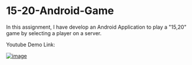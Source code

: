 # 15-20-Android-Game
In this assignment, I have develop an Android Application to play a "15,20" game by selecting a player on a server.

Youtube Demo Link:

[![image](https://user-images.githubusercontent.com/82134392/188790540-d3cf8018-1dfb-4d4f-b010-61a3dd1a7302.png)](https://youtu.be/f1fo32u6NbY)
